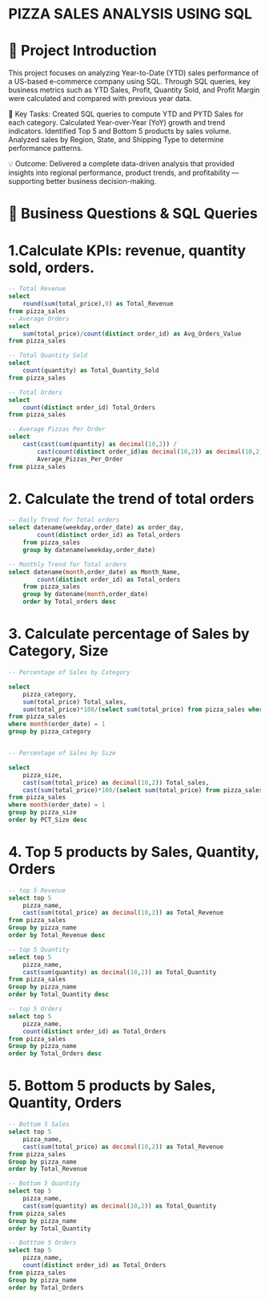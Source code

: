# PIZZA SALES ANALYSIS USING SQL 
# 📝 Project Introduction

This project focuses on analyzing Year-to-Date (YTD) sales performance of a US-based e-commerce company using SQL.
Through SQL queries, key business metrics such as YTD Sales, Profit, Quantity Sold, and Profit Margin were calculated and compared with previous year data.

🎯 Key Tasks:
Created SQL queries to compute YTD and PYTD Sales for each category.
Calculated Year-over-Year (YoY) growth and trend indicators.
Identified Top 5 and Bottom 5 products by sales volume.
Analyzed sales by Region, State, and Shipping Type to determine performance patterns.

💡 Outcome:
Delivered a complete data-driven analysis that provided insights into regional performance, product trends, and profitability — supporting better business decision-making.


# 📂 Business Questions & SQL Queries
# 1.Calculate KPIs: revenue, quantity sold, orders.
```sql
-- Total Revenue 
select 
	round(sum(total_price),0) as Total_Revenue
from pizza_sales
-- Average Orders
select 
	sum(total_price)/count(distinct order_id) as Avg_Orders_Value
from pizza_sales 

-- Total Quantity Sold
select 
	count(quantity) as Total_Quantity_Sold
from pizza_sales

-- Total Orders 
select 
	count(distinct order_id) Total_Orders
from pizza_sales

-- Average Pizzas Per Order
select 
	cast(cast(sum(quantity) as decimal(10,2)) / 
		cast(count(distinct order_id)as decimal(10,2)) as decimal(10,2))
		Average_Pizzas_Per_Order
from pizza_sales

```
# 2. Calculate the trend of total orders
```sql
-- Daily Trend for Total orders 
select datename(weekday,order_date) as order_day,
		count(distinct order_id) as Total_orders
	from pizza_sales
	group by datename(weekday,order_date)

-- Monthly Trend for Total orders 
select datename(month,order_date) as Month_Name,
		count(distinct order_id) as Total_orders
	from pizza_sales
	group by datename(month,order_date)
	order by Total_orders desc
```
# 3. Calculate percentage of Sales by Category, Size
```sql
-- Percentage of Sales by Category 

select 
	pizza_category,
	sum(total_price) Total_sales,
	sum(total_price)*100/(select sum(total_price) from pizza_sales where month(order_date) = 1) as PCT_Category
from pizza_sales
where month(order_date) = 1
group by pizza_category


-- Percentage of Sales by Size 

select 
	pizza_size,
	cast(sum(total_price) as decimal(10,2)) Total_sales,
	cast(sum(total_price)*100/(select sum(total_price) from pizza_sales where month(order_date) = 1) as decimal(10,2)) as PCT_Size
from pizza_sales
where month(order_date) = 1
group by pizza_size
order by PCT_Size desc
```
# 4. Top 5 products by Sales, Quantity, Orders
```sql
-- top 5 Revenue 
select top 5 
	pizza_name,
	cast(sum(total_price) as decimal(10,2)) as Total_Revenue 
from pizza_sales
Group by pizza_name
order by Total_Revenue desc

-- top 5 Quantity
select top 5 
	pizza_name,
	cast(sum(quantity) as decimal(10,2)) as Total_Quantity
from pizza_sales
Group by pizza_name
order by Total_Quantity desc

-- top 5 Orders
select top 5 
	pizza_name,
	count(distinct order_id) as Total_Orders 
from pizza_sales
Group by pizza_name
order by Total_Orders desc
```
# 5. Bottom 5 products by Sales, Quantity, Orders
```sql
-- Bottom 5 Sales
select top 5 
	pizza_name,
	cast(sum(total_price) as decimal(10,2)) as Total_Revenue 
from pizza_sales
Group by pizza_name
order by Total_Revenue

-- Bottom 5 Quantity
select top 5 
	pizza_name,
	cast(sum(quantity) as decimal(10,2)) as Total_Quantity
from pizza_sales
Group by pizza_name
order by Total_Quantity

-- Botttom 5 Orders
select top 5 
	pizza_name,
	count(distinct order_id) as Total_Orders 
from pizza_sales
Group by pizza_name
order by Total_Orders
```
